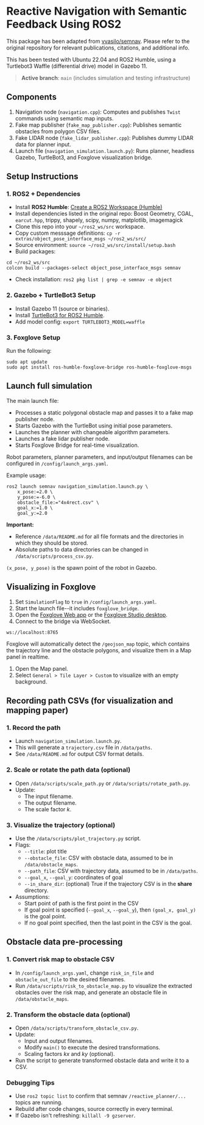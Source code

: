 # Reactive Navigation with Semantic Feedback Using ROS2

This package has been adapted from [vvasilo/semnav](https://github.com/vvasilo/semnav). Please refer to the original repository for relevant publications, citations, and additional info.

This has been tested with Ubuntu 22.04 and ROS2 Humble, using a Turtlebot3 Waffle (differential drive) model in Gazebo 11.

>**Active branch**: `main` (includes simulation and testing infrastructure)

## Components
1. Navigation node (`navigation.cpp`): Computes and publishes `Twist` commands using semantic map inputs.
2. Fake map publisher (`fake_map_publisher.cpp`): Publishes semantic obstacles from polygon CSV files.
3. Fake LIDAR node (`fake_lidar_publisher.cpp`): Publishes dummy LIDAR data for planner input.
4. Launch file (`navigation_simulation.launch.py`): Runs planner, headless Gazebo, TurtleBot3, and Foxglove visualization bridge.

## Setup Instructions

### 1. ROS2 + Dependencies

- Install **ROS2 Humble**: [Create a ROS2 Workspace (Humble)](https://docs.ros.org/en/humble/Tutorials/Beginner-Client-Libraries/Creating-A-Workspace/Creating-A-Workspace.html)
- Install dependencies listed in the original repo: Boost Geometry, CGAL, `earcut.hpp`, trippy, shapely, scipy, numpy, matplotlib, imagemagick
- Clone this repo into your `~/ros2_ws/src` workspace.
- Copy custom messsage definitions: `cp -r extras/object_pose_interface_msgs ~/ros2_ws/src/`
- Source environment: `source ~/ros2_ws/src/install/setup.bash`
- Build packages:
```
cd ~/ros2_ws/src
colcon build --packages-select object_pose_interface_msgs semnav
```
- Check installation: `ros2 pkg list | grep -e semnav -e object`

### 2. Gazebo + TurtleBot3 Setup

- Install Gazebo 11 (source or binaries).
- Install [TurtleBot3 for ROS2 Humble](https://emanual.robotis.com/docs/en/platform/turtlebot3/quick-start/).
- Add model config: ```export TURTLEBOT3_MODEL=waffle```

### 3. Foxglove Setup
Run the following:
```
sudo apt update
sudo apt install ros-humble-foxglove-bridge ros-humble-foxglove-msgs
```

## Launch full simulation
The main launch file:
- Processes a static polygonal obstacle map and passes it to a fake map publisher node.
- Starts Gazebo with the TurtleBot using initial pose parameters.
- Launches the planner with changeable algorithm parameters.
- Launches a fake lidar publisher node.
- Starts Foxglove Bridge for real-time visualization.

Robot parameters, planner parameters, and input/output filenames can be configured in `/config/launch_args.yaml`.

Example usage:
```
ros2 launch semnav navigation_simulation.launch.py \
    x_pose:=2.0 \
    y_pose:=-6.0 \
    obstacle_file:="4x4rect.csv" \
    goal_x:=1.0 \
    goal_y:=2.0
```

**Important:**
- Reference `/data/README.md` for all file formats and the directories in which they should be stored.
- Absolute paths to data directories can be changed in `/data/scripts/process_csv.py`.

`(x_pose, y_pose)` is the spawn point of the robot in Gazebo.
 
## Visualizing in Foxglove
1. Set `SimulationFlag` to `true` in `/config/launch_args.yaml`. 
2. Start the launch file--it includes `foxglove_bridge`.
3. Open the [Foxglove Web app](https://app.foxglove.dev) or the [Foxglove Studio desktop](https://foxglove.dev/download).
4. Connect to the bridge via WebSocket.
``` WebSocket URL
ws://localhost:8765
```

Foxglove will automatically detect the `/geojson_map` topic, which contains the trajectory line and the obstacle polygons, and visualize them in a Map panel in realtime.
1. Open the Map panel.
2. Select `General > Tile Layer > Custom` to visualize with an empty background.

## Recording path CSVs (for visualization and mapping paper)
### 1. Record the path
- Launch `navigation_simulation.launch.py`.
- This will generate a `trajectory.csv` file in `/data/paths`.
- See `/data/README.md` for output CSV format details.

### 2. Scale or rotate the path data (optional)
- Open `/data/scripts/scale_path.py` or `/data/scripts/rotate_path.py`.
- Update:
    - The input filename.
    - The output filename.
    - The scale factor *k*.

### 3. Visualize the trajectory (optional)
- Use the `/data/scripts/plot_trajectory.py` script.
- Flags:
    - `--title`: plot title
    - `--obstacle_file`: CSV with obstacle data, assumed to be in `/data/obstacle_maps`.
    - `--path_file`: CSV with trajectory data, assumed to be in `/data/paths`.
    - `--goal_x`, `--goal_y`: coordinates of goal
    - `--in_share_dir`: (optional) True if the trajectory CSV is in the **share** directory.
- Assumptions:
    - Start point of path is the first point in the CSV
    - If goal point is specified (`--goal_x`, `--goal_y`), then `(goal_x, goal_y)` is the goal point.
    - If no goal point specified, then the last point in the CSV is the goal.

## Obstacle data pre-processing
### 1. Convert risk map to obstacle CSV
- In `/config/launch_args.yaml`, change `risk_in_file` and `obstacle_out_file` to the desired filenames.
- Run `/data/scripts/risk_to_obstacle_map.py` to visualize the extracted obstacles over the risk map, and generate an obstacle file in `/data/obstacle_maps`.

### 2. Transform the obstacle data (optional)
- Open `/data/scripts/transform_obstacle_csv.py`. 
- Update:
    - Input and output filenames.
    - Modify `main()` to execute the desired transformations.
    - Scaling factors *kx* and *ky* (optional).
- Run the script to generate transformed obstacle data and write it to a CSV.

### Debugging Tips
- Use `ros2 topic list` to confirm that semnav `/reactive_planner/...` topics are running.
- Rebuild after code changes, source correctly in every terminal.
- If Gazebo isn't refreshing: `killall -9 gzserver`.
